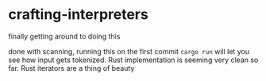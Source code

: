 # crafting-interpreters
finally getting around to doing this

done with scanning, running this on the first commit `cargo run` will let you see how input gets tokenized. Rust implementation is seeming very clean so far. Rust iterators are a thing of beauty